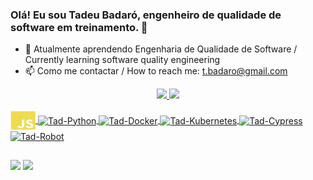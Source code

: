 ### Olá! Eu sou Tadeu Badaró, engenheiro de qualidade de software em treinamento. 👋


- 🌱 Atualmente aprendendo Engenharia de Qualidade de Software / Currently learning software quality engineering 
- 📫 Como me contactar / How to reach me: t.badaro@gmail.com

<div align="center">
  <a href="https://github.com/tbadaro">
  <img height="180em" src="https://github-readme-stats.vercel.app/api?username=tbadaro&show_icons=true&theme=ayu-mirage&include_all_commits=true&count_private=true"/>
  <img height="180em" src="https://github-readme-stats.vercel.app/api/top-langs/?username=tbadaro&layout=compact&langs_count=7&theme=ayu-mirage"/>
</div>
  <div style="display: inline_block"><br>
  <img align="center" alt="Tad-Js" height="30" width="40" src="https://raw.githubusercontent.com/devicons/devicon/master/icons/javascript/javascript-plain.svg">
  <img align="center" alt="Tad-Python" height="30" width="40" src="https://cdn.jsdelivr.net/gh/devicons/devicon/icons/python/python-original.svg">
  <img align="center" alt="Tad-Docker" height="30" width="40" src="https://cdn.jsdelivr.net/gh/devicons/devicon/icons/docker/docker-original.svg">
  <img align="center" alt="Tad-Kubernetes" height="30" width="40" src="https://cdn.jsdelivr.net/gh/devicons/devicon/icons/kubernetes/kubernetes-plain.svg">
  <img align="center" alt="Tad-Cypress" height="30" width="40" src="https://raw.githubusercontent.com/tbadaro/icons/6b0e279ff6772b395b57f1e5d8f80c3c3894f95c/file_type_cypress_icon_130654.svg?token=ALWTYUWDXDGBFIMJZTMGF5LB3M3TO">
  <img align="center" alt="Tad-Robot" height="30" width="30" src="https://raw.githubusercontent.com/tbadaro/icons/6b0e279ff6772b395b57f1e5d8f80c3c3894f95c/robotframework_icon_132027.svg?token=ALWTYUUIZ2IQBCGXGQM5MNTB3M3WA">
</div>
  
  ##
  
<div> 
  <a href = "mailto:t.badaro@gmail.com"><img src="https://img.shields.io/badge/-Gmail-%23333?style=for-the-badge&logo=gmail&logoColor=white" target="_blank"></a>
  <a href="https://www.linkedin.com/in/tadeu-badar%C3%B3-79253831/" target="_blank"><img src="https://img.shields.io/badge/-LinkedIn-%230077B5?style=for-the-badge&logo=linkedin&logoColor=white" target="_blank"></a> 
<div>
